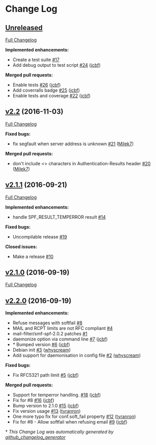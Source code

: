 # Change Log

## [Unreleased](https://github.com/jcbf/smf-spf/tree/HEAD)

[Full Changelog](https://github.com/jcbf/smf-spf/compare/v2.2...HEAD)

**Implemented enhancements:**

- Create a test suite [\#17](https://github.com/jcbf/smf-spf/issues/17)
- Add debug output to test script [\#24](https://github.com/jcbf/smf-spf/pull/24) ([jcbf](https://github.com/jcbf))

**Merged pull requests:**

- Enable tests [\#26](https://github.com/jcbf/smf-spf/pull/26) ([jcbf](https://github.com/jcbf))
- Add coverralls badge [\#25](https://github.com/jcbf/smf-spf/pull/25) ([jcbf](https://github.com/jcbf))
- Enable tests and coverage [\#22](https://github.com/jcbf/smf-spf/pull/22) ([jcbf](https://github.com/jcbf))

## [v2.2](https://github.com/jcbf/smf-spf/tree/v2.2) (2016-11-03)
[Full Changelog](https://github.com/jcbf/smf-spf/compare/v2.1.1...v2.2)

**Fixed bugs:**

- fix segfault when server address is unknown [\#21](https://github.com/jcbf/smf-spf/pull/21) ([Milek7](https://github.com/Milek7))

**Merged pull requests:**

- don't include \<\> characters in Authentication-Results header [\#20](https://github.com/jcbf/smf-spf/pull/20) ([Milek7](https://github.com/Milek7))

## [v2.1.1](https://github.com/jcbf/smf-spf/tree/v2.1.1) (2016-09-21)
[Full Changelog](https://github.com/jcbf/smf-spf/compare/v2.1.0...v2.1.1)

**Implemented enhancements:**

- handle SPF\_RESULT\_TEMPERROR result [\#14](https://github.com/jcbf/smf-spf/issues/14)

**Fixed bugs:**

- Uncompilable release [\#19](https://github.com/jcbf/smf-spf/issues/19)

**Closed issues:**

- Make a release [\#10](https://github.com/jcbf/smf-spf/issues/10)

## [v2.1.0](https://github.com/jcbf/smf-spf/tree/v2.1.0) (2016-09-19)
[Full Changelog](https://github.com/jcbf/smf-spf/compare/v2.2.0...v2.1.0)

## [v2.2.0](https://github.com/jcbf/smf-spf/tree/v2.2.0) (2016-09-19)
**Implemented enhancements:**

- Refuse messages with softfail [\#8](https://github.com/jcbf/smf-spf/issues/8)
- MAIL and RCPT limits are not RFC compliant [\#4](https://github.com/jcbf/smf-spf/issues/4)
- mail-filter/smf-spf-2.0.2 patches [\#1](https://github.com/jcbf/smf-spf/issues/1)
- daemonize option via command line [\#7](https://github.com/jcbf/smf-spf/pull/7) ([jcbf](https://github.com/jcbf))
-  \*  Bumped version [\#6](https://github.com/jcbf/smf-spf/pull/6) ([jcbf](https://github.com/jcbf))
- Debian init [\#3](https://github.com/jcbf/smf-spf/pull/3) ([whyscream](https://github.com/whyscream))
- Add support for daemonisation in config file [\#2](https://github.com/jcbf/smf-spf/pull/2) ([whyscream](https://github.com/whyscream))

**Fixed bugs:**

- Fix RFC5321 path limit [\#5](https://github.com/jcbf/smf-spf/pull/5) ([jcbf](https://github.com/jcbf))

**Merged pull requests:**

- Support for temperror handling. [\#18](https://github.com/jcbf/smf-spf/pull/18) ([jcbf](https://github.com/jcbf))
- Fix for \#8 [\#16](https://github.com/jcbf/smf-spf/pull/16) ([jcbf](https://github.com/jcbf))
- Bump version to 2.1.0 [\#15](https://github.com/jcbf/smf-spf/pull/15) ([jcbf](https://github.com/jcbf))
- Fix version usage [\#13](https://github.com/jcbf/smf-spf/pull/13) ([tyranron](https://github.com/tyranron))
- One more typo fix for conf.soft\_fail property [\#12](https://github.com/jcbf/smf-spf/pull/12) ([tyranron](https://github.com/tyranron))
- Fix for \#8 - Allow softfail when refusing email [\#9](https://github.com/jcbf/smf-spf/pull/9) ([jcbf](https://github.com/jcbf))



\* *This Change Log was automatically generated by [github_changelog_generator](https://github.com/skywinder/Github-Changelog-Generator)*
